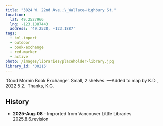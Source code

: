 ```yaml
---
title: "3824 W. 22nd Ave.;\_Wallace—Highbury St."
location:
  lat: 49.2527966
  lng: -123.1887443
  address: '49.2528, -123.1887'
tags:
  - kml-import
  - outdoor
  - book-exchange
  - red-marker
  - active
photo: /images/libraries/placeholder-library.jpg
library_id: '00215'
---
```

'Good Mornin Book Exchange'.
Small, 2 shelves.
—Added to map by K.D., 2022 5 2.  Thanks, K.G. 

## History
- **2025-Aug-08** - Imported from Vancouver Little Libraries 2025.8.6.revision
